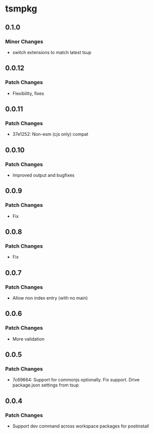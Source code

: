 # tsmpkg

## 0.1.0

### Minor Changes

- switch extensions to match latest tsup

## 0.0.12

### Patch Changes

- Flexibility, fixes

## 0.0.11

### Patch Changes

- 37e1252: Non-esm (cjs only) compat

## 0.0.10

### Patch Changes

- Improved output and bugfixes

## 0.0.9

### Patch Changes

- Fix

## 0.0.8

### Patch Changes

- Fix

## 0.0.7

### Patch Changes

- Allow non index entry (with no main)

## 0.0.6

### Patch Changes

- More validation

## 0.0.5

### Patch Changes

- 7c69664: Support for commonjs optionally. Fix support. Drive package.json settings from tsup

## 0.0.4

### Patch Changes

- Support dev command across workspace packages for postinstall

